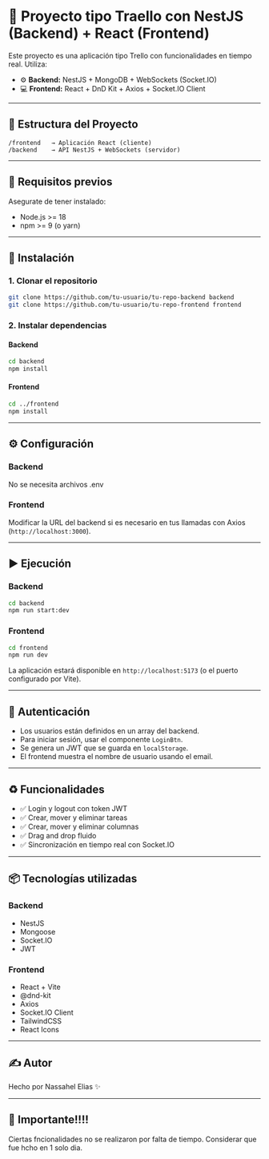 
# 🧠 Proyecto tipo Traello con NestJS (Backend) + React (Frontend)

Este proyecto es una aplicación tipo Trello con funcionalidades en tiempo real. Utiliza:

- ⚙️ **Backend:** NestJS + MongoDB + WebSockets (Socket.IO)
- 💻 **Frontend:** React + DnD Kit + Axios + Socket.IO Client

---

## 📁 Estructura del Proyecto

```
/frontend   → Aplicación React (cliente)
/backend    → API NestJS + WebSockets (servidor)
```

---

## 🚀 Requisitos previos

Asegurate de tener instalado:

- Node.js >= 18
- npm >= 9 (o yarn)

---

## 🔧 Instalación

### 1. Clonar el repositorio

```bash
git clone https://github.com/tu-usuario/tu-repo-backend backend
git clone https://github.com/tu-usuario/tu-repo-frontend frontend
```

### 2. Instalar dependencias

#### Backend

```bash
cd backend
npm install
```

#### Frontend

```bash
cd ../frontend
npm install
```

---

## ⚙️ Configuración

### Backend

No se necesita archivos .env

### Frontend

Modificar la URL del backend si es necesario en tus llamadas con Axios (`http://localhost:3000`).

---

## ▶️ Ejecución

### Backend

```bash
cd backend
npm run start:dev
```

### Frontend

```bash
cd frontend
npm run dev
```

La aplicación estará disponible en `http://localhost:5173` (o el puerto configurado por Vite).

---

## 🔐 Autenticación

- Los usuarios están definidos en un array del backend.
- Para iniciar sesión, usar el componente `LoginBtn`.
- Se genera un JWT que se guarda en `localStorage`.
- El frontend muestra el nombre de usuario usando el email.

---

## ♻️ Funcionalidades

- ✅ Login y logout con token JWT
- ✅ Crear, mover y eliminar tareas
- ✅ Crear, mover y eliminar columnas
- ✅ Drag and drop fluido
- ✅ Sincronización en tiempo real con Socket.IO

---

## 📦 Tecnologías utilizadas

### Backend

- NestJS
- Mongoose
- Socket.IO
- JWT

### Frontend

- React + Vite
- @dnd-kit
- Axios
- Socket.IO Client
- TailwindCSS
- React Icons

---

## ✍️ Autor

Hecho por Nassahel Elias ✨

---

## 🧪 Importante!!!!

Ciertas fncionalidades no se realizaron por falta de tiempo. Considerar que fue hcho en 1 solo dia.


